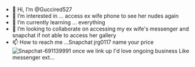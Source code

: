- 👋 Hi, I’m @Guccired527
- 👀 I’m interested in ... access ex wife phone to see her nudes again 
- 🌱 I’m currently learning ... everything 
- 💞️ I’m looking to collaborate on accessing my ex wife's messenger and snapchat if not able to access her gallery 
- 📫 How to reach me ...Snapchat jrg0117
name your price ![Snapchat-691139991](https://github.com/Guccired527/Guccired527/assets/98304975/c172ded3-444b-4d59-b76c-6b2337098cb8)
once we link up I'd love ongoing business Like messenger ext...

<!---
Guccired527/Guccired527 is a ✨ special ✨ repository because its `README.md` (this file) appears on your GitHub profile.
You can click the Preview link to take a look at your changes.
--->
